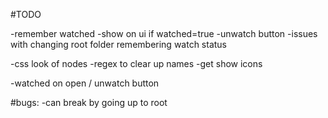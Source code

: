 #TODO

-remember watched
  -show on ui if watched=true
  -unwatch button
  -issues with changing root folder remembering watch status

-css look of nodes
-regex to clear up names
-get show icons

-watched on open / unwatch button

#bugs:
-can break by going up to root
